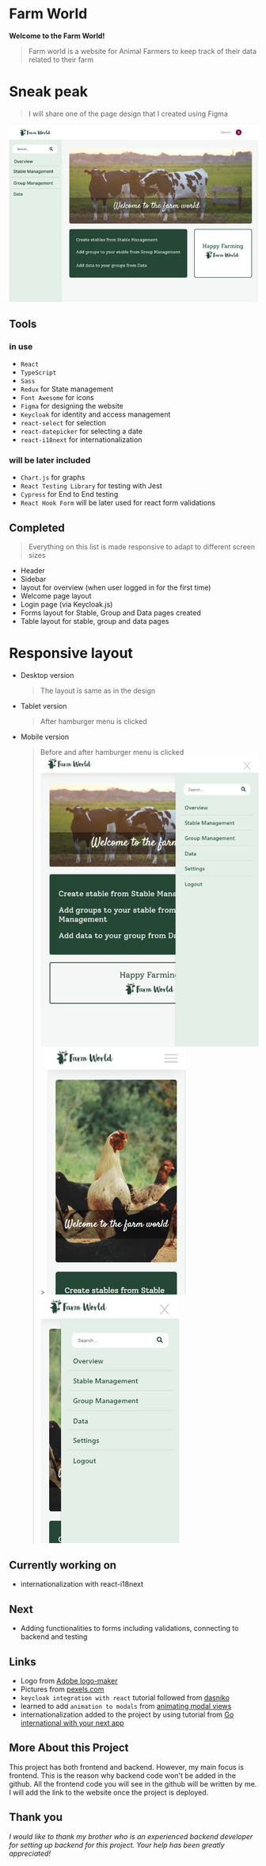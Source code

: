 # Farm World

**Welcome to the Farm World!**

> Farm world is a website for Animal Farmers to keep track of their data related to their farm

# Sneak peak

> I will share one of the page design that I created using Figma

![farm world website](/public/assets/farmWebsite.jpg)

## Tools

### in use
- `React`
- `TypeScript`
- `Sass`
- `Redux` for State management
- `Font Awesome` for icons
- `Figma` for designing the website
- `Keycloak` for identity and access management
- `react-select` for selection
- `react-datepicker` for selecting a date
- `react-i18next` for internationalization

### will be later included
- `Chart.js` for graphs
- `React Testing Library` for testing with Jest
- `Cypress` for End to End testing
- `React Hook Form` will be later used for react form validations

## Completed

> Everything on this list is made responsive to adapt to different screen sizes

- Header
- Sidebar
- layout for overview (when user logged in for the first time)
- Welcome page layout
- Login page (via Keycloak.js)
- Forms layout for Stable, Group and Data pages created
- Table layout for stable, group and data pages

# Responsive layout

- Desktop version
  > The layout is same as in the design
- Tablet version
  > After hamburger menu is clicked
- Mobile version
  > Before and after hamburger menu is clicked
  > ![tablet version](/public/assets/sidebarTablet.jpg) > ![mobile version](/public/assets/sidebarMobile.jpg) ![mobile version](/public/assets/sidebarMobileOff.jpg)

## Currently working on

- internationalization with react-i18next

## Next

- Adding functionalities to forms including validations, connecting to backend and testing

## Links

- Logo from [Adobe logo-maker](https://express.adobe.com/express-apps/logo-maker/)
- Pictures from [pexels.com](https://www.pexels.com/)
- `keycloak integration with react` tutorial followed from [dasniko](https://github.com/dasniko/keycloak-reactjs-demo/)
- learned to add `animation to modals` from [animating modal views](https://web.dev/animating-modal-views/)
- internationalization added to the project by using tutorial from [Go international with your next app](https://www.youtube.com/watch?v=baLjPx_wFi4&list=LL&index=2&t=1265s&ab_channel=YouSuckAtCoding)

## More About this Project

This project has both frontend and backend. However, my main focus is frontend. This is the reason why backend code won't be added in the github. All the frontend code you will see in the github will be written by me. I will add the link to the website once the project is deployed.

## Thank you

_I would like to thank my brother who is an experienced backend developer for setting up backend for this project. Your help has been greatly appreciated!_

